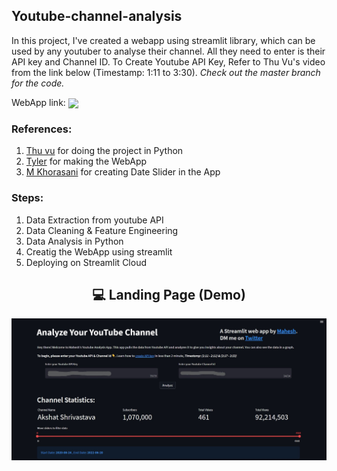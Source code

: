## Youtube-channel-analysis

In this project, I've created a webapp using streamlit library, which can be used by any youtuber to analyse their channel. All they need to enter is their API key and Channel ID.
To Create Youtube API Key, Refer to Thu Vu's video from the link below (Timestamp: 1:11 to 3:30).
*Check out the master branch for the code.*

WebApp link: <a href="https://mahesh-221-youtube-channel-analysis-app-0d4vym.streamlitapp.com/"><img align="center" src="https://img.icons8.com/external-bearicons-gradient-bearicons/2x/external-App-audio-and-video-bearicons-gradient-bearicons-2.png" width="35" >
 </a> 

### References:
1. [Thu vu](https://youtu.be/D56_Cx36oGY) for doing the project in Python
2. [Tyler](https://github.com/tylerjrichards/streamlit_goodreads_app) for making the WebApp
3. [M Khorasani](https://towardsdatascience.com/creating-an-interactive-datetime-filter-with-pandas-and-streamlit-156e1ea12e90) for creating Date Slider in the App

### Steps: 
1. Data Extraction from youtube API
2. Data Cleaning & Feature Engineering 
3. Data Analysis in Python
4. Creatig the WebApp using streamlit
5. Deploying on Streamlit Cloud

<h2 align="center">💻 Landing Page (Demo) </h2> 
<p align="center">
 <img src="https://github.com/Mahesh-221/Youtube-channel-analysis/blob/main/App_LandingPage.jpg?raw=true" width="800"/>
</p>
